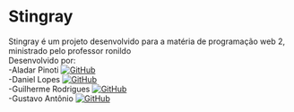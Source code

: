 <h1 color="purple">Stingray</h1>
<p>
  Stingray é um projeto desenvolvido para a matéria de programação web 2, ministrado pelo professor ronildo
<br>
Desenvolvido por:
<br>-Aladar Pinoti <a href="https://github.com/GuilhermeRodrigues2201"> <img src="https://img.shields.io/badge/-Git-333333?style=flat&logo=github" alt="GitHub"></a>
<br>-Daniel Lopes <a href="https://github.com/GuilhermeRodrigues2201"> <img src="https://img.shields.io/badge/-Git-333333?style=flat&logo=github" alt="GitHub"></a>
<br>-Guilherme Rodrigues <a href="https://github.com/GuilhermeRodrigues2201"> <img src="https://img.shields.io/badge/-Git-333333?style=flat&logo=github" alt="GitHub"></a>
<br>-Gustavo Antônio <a href="https://github.com/GustavoLima3"> <img src="https://img.shields.io/badge/-Git-333333?style=flat&logo=github" alt="GitHub"></a>
  
</p>


